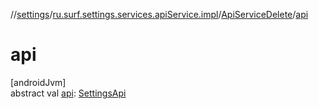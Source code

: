 //[settings](../../../index.md)/[ru.surf.settings.services.apiService.impl](../index.md)/[ApiServiceDelete](index.md)/[api](api.md)

# api

[androidJvm]\
abstract val [api](api.md): [SettingsApi](../../ru.surf.settings.services.api/-settings-api/index.md)
